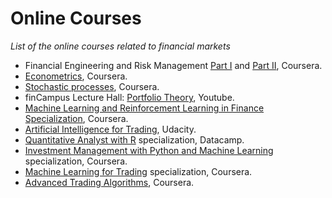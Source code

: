 
# Online Courses

*List of the online courses related to financial markets*

- Financial Engineering and Risk Management [Part I](https://www.coursera.org/learn/financial-engineering-1#syllabus) and [Part II](https://www.coursera.org/learn/financial-engineering-2#syllabus), Coursera.
- [Econometrics](https://ru.coursera.org/learn/ekonometrika#syllabus), Coursera.
- [Stochastic processes](https://www.coursera.org/learn/stochasticprocesses#syllabus), Coursera.
- finCampus Lecture Hall: [Portfolio Theory](https://www.youtube.com/channel/UC4kPLqKg2w6_K_Emem1FOrA/videos), Youtube.
- [Machine Learning and Reinforcement Learning in Finance Specialization](https://www.coursera.org/specializations/machine-learning-reinforcement-finance#courses), Coursera.
- [Artificial Intelligence for Trading](https://www.udacity.com/course/ai-for-trading--nd880), Udacity.
- [Quantitative Analyst with R](https://learn.datacamp.com/career-tracks/quantitative-analyst-with-r) specialization, Datacamp.
- [Investment Management with Python and Machine Learning](https://www.coursera.org/specializations/investment-management-python-machine-learning?#courses) specialization, Coursera.
- [Machine Learning for Trading](https://www.coursera.org/specializations/machine-learning-trading#courses) specialization, Coursera.
- [Advanced Trading Algorithms](https://www.coursera.org/learn/advanced-trading-algorithms#syllabus), Coursera.